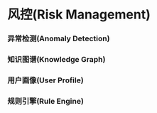 # 风控(Risk Management)
### 异常检测(Anomaly Detection)
### 知识图谱(Knowledge Graph)
### 用户画像(User Profile)
### 规则引擎(Rule Engine)
